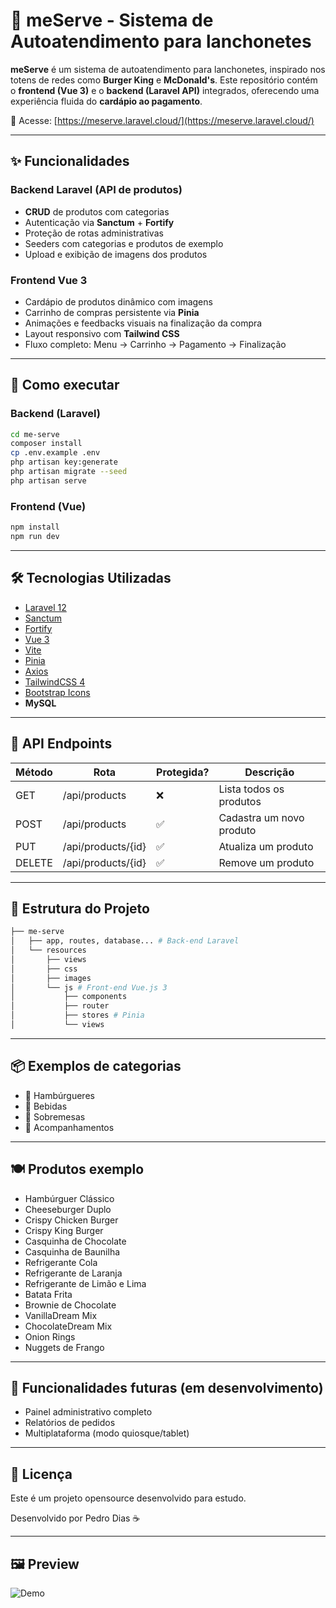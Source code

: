 # 🍔 meServe - Sistema de Autoatendimento para lanchonetes

**meServe** é um sistema de autoatendimento para lanchonetes, inspirado nos totens de redes como **Burger King** e **McDonald's**. Este repositório contém o **frontend (Vue 3)** e o **backend (Laravel API)** integrados, oferecendo uma experiência fluida do **cardápio ao pagamento**.

🔗 Acesse: [https://meserve.laravel.cloud/](https://meserve.laravel.cloud/)

---

## ✨ Funcionalidades

### Backend Laravel (API de produtos)

- **CRUD** de produtos com categorias
- Autenticação via **Sanctum** + **Fortify**
- Proteção de rotas administrativas
- Seeders com categorias e produtos de exemplo
- Upload e exibição de imagens dos produtos

### Frontend Vue 3

- Cardápio de produtos dinâmico com imagens
- Carrinho de compras persistente via **Pinia**
- Animações e feedbacks visuais na finalização da compra
- Layout responsivo com **Tailwind CSS**
- Fluxo completo: Menu → Carrinho → Pagamento → Finalização

---

## 🚀 Como executar

### Backend (Laravel)

```bash
cd me-serve
composer install
cp .env.example .env
php artisan key:generate
php artisan migrate --seed
php artisan serve
```

### Frontend (Vue)

```bash
npm install
npm run dev
```

---

## 🛠️ Tecnologias Utilizadas

- [Laravel 12](https://laravel.com/)
- [Sanctum](https://github.com/laravel/sanctum)
- [Fortify](https://github.com/laravel/fortify)
- [Vue 3](https://vuejs.org/)
- [Vite](https://vite.dev/)
- [Pinia](https://pinia.vuejs.org/)
- [Axios](https://axios-http.com/ptbr/docs/intro)
- [TailwindCSS 4](https://tailwindcss.com/)
- [Bootstrap Icons](https://icons.getbootstrap.com/)
- **MySQL**

---

## 📢 API Endpoints

| Método | Rota               | Protegida? | Descrição                   |
|--------|--------------------|------------|-----------------------------|
| GET    | /api/products      |     ❌    | Lista todos os produtos     |
| POST   | /api/products      |     ✅    | Cadastra um novo produto    |
| PUT    | /api/products/{id} |     ✅    | Atualiza um produto         |
| DELETE | /api/products/{id} |     ✅    | Remove um produto           |

---

## 📂 Estrutura do Projeto

```bash
├── me-serve
│   ├── app, routes, database... # Back-end Laravel
│   └── resources
│       ├── views
│       ├── css
│       ├── images
│       └── js # Front-end Vue.js 3
│           ├── components
│           ├── router
│           ├── stores # Pinia
│           └── views
```

---

## 📦 Exemplos de categorias

- 🍔 Hambúrgueres
- 🥤 Bebidas
- 🍦 Sobremesas
- 🍟 Acompanhamentos

---

## 🍽️ Produtos exemplo

- Hambúrguer Clássico
- Cheeseburger Duplo
- Crispy Chicken Burger
- Crispy King Burger
- Casquinha de Chocolate
- Casquinha de Baunilha
- Refrigerante Cola
- Refrigerante de Laranja
- Refrigerante de Limão e Lima
- Batata Frita
- Brownie de Chocolate
- VanillaDream Mix
- ChocolateDream Mix
- Onion Rings
- Nuggets de Frango

---

## 🧪 Funcionalidades futuras (em desenvolvimento)

- Painel administrativo completo
- Relatórios de pedidos
- Multiplataforma (modo quiosque/tablet)

---

## 📜 Licença

Este é um projeto opensource desenvolvido para estudo.

Desenvolvido por Pedro Dias ☕

---

## 🖼️ Preview

![Demo](https://github.com/pedrovpdias/me-serve/raw/main/public/assets/demo.gif?raw=true)